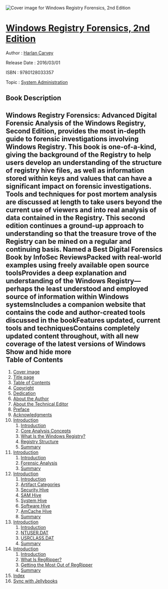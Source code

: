 ![Cover image for Windows Registry Forensics, 2nd Edition](https://imgdetail.ebookreading.net/cover/cover/system_admin/EB9780128033357.jpg)

[Windows Registry Forensics, 2nd Edition](https://ebookreading.net/view/book/Windows+Registry+Forensics%2C+2nd+Edition-EB9780128033357_1.html "Windows Registry Forensics, 2nd Edition")
====================================================================================================================

Author : [Harlan Carvey](https://ebookreading.net/search/author/Harlan+Carvey)

Release Date : 2016/03/01

ISBN : 9780128033357

Topic : [System Administration](https://ebookreading.net/search/category/system-administration)

Book Description
-----------------

 Windows Registry Forensics: Advanced Digital Forensic Analysis of the Windows Registry, Second Edition, provides the most in-depth guide to forensic investigations involving Windows Registry. This book is one-of-a-kind, giving the background of the Registry to help users develop an understanding of the structure of registry hive files, as well as information stored within keys and values that can have a significant impact on forensic investigations. Tools and techniques for post mortem analysis are discussed at length to take users beyond the current use of viewers and into real analysis of data contained in the Registry. This second edition continues a ground-up approach to understanding so that the treasure trove of the Registry can be mined on a regular and continuing basis.
Named a Best Digital Forensics Book by InfoSec ReviewsPacked with real-world examples using freely available open source toolsProvides a deep explanation and understanding of the Windows Registry—perhaps the least understood and employed source of information within Windows systemsIncludes a companion website that contains the code and author-created tools discussed in the bookFeatures updated, current tools and techniquesContains completely updated content throughout, with all new coverage of the latest versions of Windows        Show and hide more                
Table of Contents
-----------------

1. [Cover image](https://ebookreading.net/view/book/Windows+Registry+Forensics%2C+2nd+Edition-EB9780128033357_1.html#cover)
1. [Title page](https://ebookreading.net/view/book/Windows+Registry+Forensics%2C+2nd+Edition-EB9780128033357_3.html)
1. [Table of Contents](https://ebookreading.net/view/book/Windows+Registry+Forensics%2C+2nd+Edition-EB9780128033357_4.html)
1. [Copyright](https://ebookreading.net/view/book/Windows+Registry+Forensics%2C+2nd+Edition-EB9780128033357_5.html#B978012803291612001)
1. [Dedication](https://ebookreading.net/view/book/Windows+Registry+Forensics%2C+2nd+Edition-EB9780128033357_6.html#B978012803291603001)
1. [About the Author](https://ebookreading.net/view/book/Windows+Registry+Forensics%2C+2nd+Edition-EB9780128033357_7.html#B978012803291611001)
1. [About the Technical Editor](https://ebookreading.net/view/book/Windows+Registry+Forensics%2C+2nd+Edition-EB9780128033357_8.html#B978012803291611002)
1. [Preface](https://ebookreading.net/view/book/Windows+Registry+Forensics%2C+2nd+Edition-EB9780128033357_9.html#B978012803291605001)
1. [Acknowledgments](https://ebookreading.net/view/book/Windows+Registry+Forensics%2C+2nd+Edition-EB9780128033357_10.html#B978012803291604001)
1. [Introduction](https://ebookreading.net/view/book/Windows+Registry+Forensics%2C+2nd+Edition-EB9780128033357_11.html#s0010)
    1. [Introduction](https://ebookreading.net/view/book/Windows+Registry+Forensics%2C+2nd+Edition-EB9780128033357_11.html#s0010)
    1. [Core Analysis Concepts](https://ebookreading.net/view/book/Windows+Registry+Forensics%2C+2nd+Edition-EB9780128033357_11.html#s0015)
    1. [What Is the Windows Registry?](https://ebookreading.net/view/book/Windows+Registry+Forensics%2C+2nd+Edition-EB9780128033357_11.html#s0055)
    1. [Registry Structure](https://ebookreading.net/view/book/Windows+Registry+Forensics%2C+2nd+Edition-EB9780128033357_11.html#s0080)
    1. [Summary](https://ebookreading.net/view/book/Windows+Registry+Forensics%2C+2nd+Edition-EB9780128033357_11.html#s0095)
1. [Introduction](https://ebookreading.net/view/book/Windows+Registry+Forensics%2C+2nd+Edition-EB9780128033357_12.html#s0010)
    1. [Introduction](https://ebookreading.net/view/book/Windows+Registry+Forensics%2C+2nd+Edition-EB9780128033357_12.html#s0010)
    1. [Forensic Analysis](https://ebookreading.net/view/book/Windows+Registry+Forensics%2C+2nd+Edition-EB9780128033357_12.html#s0015)
    1. [Summary](https://ebookreading.net/view/book/Windows+Registry+Forensics%2C+2nd+Edition-EB9780128033357_12.html#s0080)
1. [Introduction](https://ebookreading.net/view/book/Windows+Registry+Forensics%2C+2nd+Edition-EB9780128033357_13.html#s0010)
    1. [Introduction](https://ebookreading.net/view/book/Windows+Registry+Forensics%2C+2nd+Edition-EB9780128033357_13.html#s0010)
    1. [Artifact Categories](https://ebookreading.net/view/book/Windows+Registry+Forensics%2C+2nd+Edition-EB9780128033357_13.html#s0015)
    1. [Security Hive](https://ebookreading.net/view/book/Windows+Registry+Forensics%2C+2nd+Edition-EB9780128033357_13.html#s0020)
    1. [SAM Hive](https://ebookreading.net/view/book/Windows+Registry+Forensics%2C+2nd+Edition-EB9780128033357_13.html#s0025)
    1. [System Hive](https://ebookreading.net/view/book/Windows+Registry+Forensics%2C+2nd+Edition-EB9780128033357_13.html#s0035)
    1. [Software Hive](https://ebookreading.net/view/book/Windows+Registry+Forensics%2C+2nd+Edition-EB9780128033357_13.html#s0115)
    1. [AmCache Hive](https://ebookreading.net/view/book/Windows+Registry+Forensics%2C+2nd+Edition-EB9780128033357_13.html#s0210)
    1. [Summary](https://ebookreading.net/view/book/Windows+Registry+Forensics%2C+2nd+Edition-EB9780128033357_13.html#s0215)
1. [Introduction](https://ebookreading.net/view/book/Windows+Registry+Forensics%2C+2nd+Edition-EB9780128033357_14.html#s0010)
    1. [Introduction](https://ebookreading.net/view/book/Windows+Registry+Forensics%2C+2nd+Edition-EB9780128033357_14.html#s0010)
    1. [NTUSER.DAT](https://ebookreading.net/view/book/Windows+Registry+Forensics%2C+2nd+Edition-EB9780128033357_14.html#s0015)
    1. [USRCLASS.DAT](https://ebookreading.net/view/book/Windows+Registry+Forensics%2C+2nd+Edition-EB9780128033357_14.html#s0135)
    1. [Summary](https://ebookreading.net/view/book/Windows+Registry+Forensics%2C+2nd+Edition-EB9780128033357_14.html#s0165)
1. [Introduction](https://ebookreading.net/view/book/Windows+Registry+Forensics%2C+2nd+Edition-EB9780128033357_15.html#s0010)
    1. [Introduction](https://ebookreading.net/view/book/Windows+Registry+Forensics%2C+2nd+Edition-EB9780128033357_15.html#s0010)
    1. [What Is RegRipper?](https://ebookreading.net/view/book/Windows+Registry+Forensics%2C+2nd+Edition-EB9780128033357_15.html#s0015)
    1. [Getting the Most Out of RegRipper](https://ebookreading.net/view/book/Windows+Registry+Forensics%2C+2nd+Edition-EB9780128033357_15.html#s0030)
    1. [Summary](https://ebookreading.net/view/book/Windows+Registry+Forensics%2C+2nd+Edition-EB9780128033357_15.html#s0060)
1. [Index](https://ebookreading.net/view/book/Windows+Registry+Forensics%2C+2nd+Edition-EB9780128033357_16.html#B978012803291618001)
1. [Sync with Jellybooks](https://ebookreading.net/view/book/Windows+Registry+Forensics%2C+2nd+Edition-EB9780128033357_17.html)
